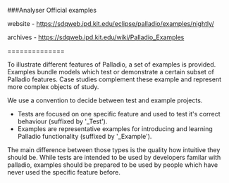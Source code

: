 ###Analyser Official examples


website - https://sdqweb.ipd.kit.edu/eclipse/palladio/examples/nightly/

archives - https://sdqweb.ipd.kit.edu/wiki/Palladio_Examples


==============

To illustrate different features of Palladio, a set of examples is provided. Examples bundle models which test or demonstrate a certain subset of Palladio features. Case studies complement these example and represent more complex objects of study.


We use a convention to decide between test and example projects.

 * Tests are focused on one specific feature and used to test it's correct behaviour (suffixed by '_Test').
 * Examples are representative examples for introducing and learning Palladio functionality (suffixed by '_Example').

The main difference between those types is the quality how intuitive they should be. While tests are intended to be used by developers familar with palladio, examples should be prepared to be used by people which have never used the specific feature before.
